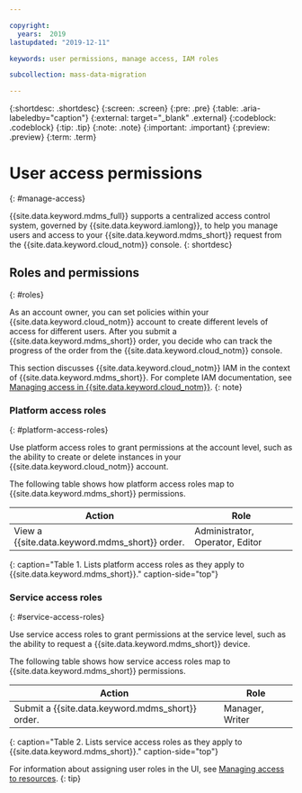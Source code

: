 ```yaml
---

copyright:
  years:  2019
lastupdated: "2019-12-11"

keywords: user permissions, manage access, IAM roles

subcollection: mass-data-migration

---
```


{:shortdesc: .shortdesc}
{:screen: .screen}
{:pre: .pre}
{:table: .aria-labeledby="caption"}
{:external: target="_blank" .external}
{:codeblock: .codeblock}
{:tip: .tip}
{:note: .note}
{:important: .important}
{:preview: .preview}
{:term: .term}

# User access permissions
{: #manage-access}

{{site.data.keyword.mdms_full}} supports a centralized access control system, governed by {{site.data.keyword.iamlong}}, to help you manage users and access to your {{site.data.keyword.mdms_short}} request from the {{site.data.keyword.cloud_notm}} console.
{: shortdesc}

## Roles and permissions
{: #roles}

As an account owner, you can set policies within your {{site.data.keyword.cloud_notm}} account to create different levels of access for different users. After you submit a {{site.data.keyword.mdms_short}} order, you decide who can track the progress of the order from the {{site.data.keyword.cloud_notm}} console.

This section discusses {{site.data.keyword.cloud_notm}} IAM in the context of {{site.data.keyword.mdms_short}}. For complete IAM documentation, see [Managing access in {{site.data.keyword.cloud_notm}}](/docs/iam?topic=iam-cloudaccess).
{: note}

### Platform access roles
{: #platform-access-roles}

Use platform access roles to grant permissions at the account level, such as the ability to create or delete instances in your {{site.data.keyword.cloud_notm}} account.

The following table shows how platform access roles map to {{site.data.keyword.mdms_short}} permissions. 

| Action | Role |
| --- | --- |
| View a {{site.data.keyword.mdms_short}} order. | Administrator, Operator, Editor |
{: caption="Table 1. Lists platform access roles as they apply to {{site.data.keyword.mdms_short}}." caption-side="top"}

### Service access roles
{: #service-access-roles}

Use service access roles to grant permissions at the service level, such as the ability to request a {{site.data.keyword.mdms_short}} device. 

The following table shows how service access roles map to {{site.data.keyword.mdms_short}} permissions.

| Action | Role |
| --- | --- |
| Submit a {{site.data.keyword.mdms_short}} order. | Manager, Writer |
{: caption="Table 2. Lists service access roles as they apply to {{site.data.keyword.mdms_short}}." caption-side="top"}

For information about assigning user roles in the UI, see [Managing access to resources](/docs/iam?topic=iam-iammanidaccser#iammanidaccser).
{: tip}



